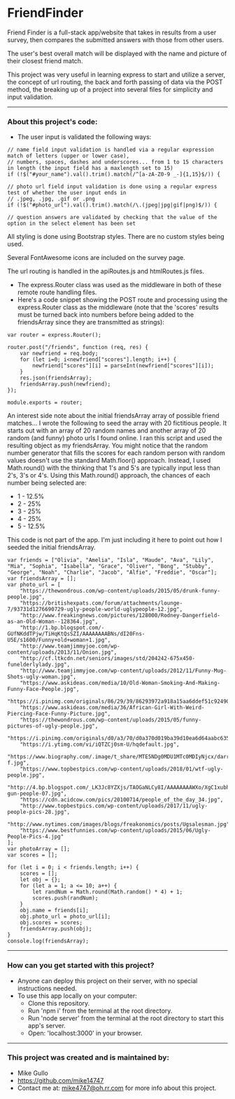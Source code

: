 # FriendFinder

Friend Finder is a full-stack app/website that takes in results from a user survey, then compares the submitted answers with those from other users.

The user's best overall match will be displayed with the name and picture of their closest friend match.

This project was very useful in learning express to start and utilize a server, the concept of url routing, the back and forth passing of data via the POST method, the breaking up of a project into several files for simplicity and input validation.

---

### About this project's code:

* The user input is validated the following ways:
```
// name field input validation is handled via a regular expression match of letters (upper or lower case), 
// numbers, spaces, dashes and underscores... from 1 to 15 characters in length (the input field has a maxlength set to 15)
if (!$("#your_name").val().trim().match(/^[a-zA-Z0-9 _-]{1,15}$/)) {

// photo url field input validation is done using a regular express test of whether the user input ends in 
// .jpeg, .jpg, .gif or .png
if (!$("#photo_url").val().trim().match(/\.(jpeg|jpg|gif|png)$/)) {

// question answers are validated by checking that the value of the option in the select element has been set
```

All styling is done using Bootstrap styles. There are no custom styles being used.

Several FontAwesome icons are included on the survey page.

The url routing is handled in the apiRoutes.js and htmlRoutes.js files.
* The express.Router class was used as the middleware in both of these remote route handling files.
* Here's a code snippet showing the POST route and processing using the express.Router class as the middleware (note that the 'scores' results must be turned back into numbers before being added to the friendsArray since they are transmitted as strings):
```
var router = express.Router();

router.post("/friends", function (req, res) {
    var newfriend = req.body;
    for (let i=0; i<newfriend["scores"].length; i++) {
        newfriend["scores"][i] = parseInt(newfriend["scores"][i]);
    }
    res.json(friendsArray);
    friendsArray.push(newfriend);
});

module.exports = router;
```

An interest side note about the initial friendsArray array of possible friend matches... I wrote the following to seed the array with 20 fictitious people. It starts out with an array of 20 random names and another array of 20 random (and funny) photo urls I found online. I ran this script and used the resulting object as my friendsArray. You might notice that the random number generator that fills the scores for each random person with random values doesn't use the standard Math.floor() approach. Instead, I used Math.round() with the thinking that 1's and 5's are typically input less than 2's, 3's or 4's. Using this Math.round() approach, the chances of each number being selected are:
* 1 - 12.5%
* 2 - 25%
* 3 - 25%
* 4 - 25%
* 5 - 12.5%

This code is not part of the app. I'm just including it here to point out how I seeded the initial friendsArray.
```
var friends = ["Olivia", "Amelia", "Isla", "Maude", "Ava", "Lily", "Mia", "Sophia", "Isabella", "Grace", "Oliver", "Bong", "Stubby", "George", "Noah", "Charlie", "Jacob", "Alfie", "Freddie", "Oscar"];
var friendsArray = [];
var photo_url = [
    "https://thewondrous.com/wp-content/uploads/2015/05/drunk-funny-people.jpg",
    "https://britishexpats.com/forum/attachments/lounge-7/93731d1276690729-ugly-people-world-uglypeople-12.jpg",
    "http://www.freakingnews.com/pictures/128000/Rodney-Dangerfield-as-an-Old-Woman--128364.jpg",
    "http://1.bp.blogspot.com/-GUfNKddTPjw/TiHqKtQsSZI/AAAAAAAABNs/dI20Fns-U5E/s1600/Funny+old+woman+1.jpg",
    "http://www.teamjimmyjoe.com/wp-content/uploads/2013/11/Onion.jpg",
    "http://cf.ltkcdn.net/seniors/images/std/204242-675x450-funelderlylady.jpg",
    "http://www.teamjimmyjoe.com/wp-content/uploads/2012/11/Funny-Mug-Shots-ugly-woman.jpg",
    "https://www.askideas.com/media/10/Old-Woman-Smoking-And-Making-Funny-Face-People.jpg",
    "https://i.pinimg.com/originals/86/29/39/86293972a918a15aa6ddef51c9249001.jpg",
    "https://www.askideas.com/media/36/African-Girl-With-Weird-Piercing-Face-Funny-Picture.jpg",
    "https://thewondrous.com/wp-content/uploads/2015/05/funny-pictures-of-ugly-people.jpg",
    "https://i.pinimg.com/originals/d0/a3/70/d0a370d019ba39d10ea6d64aabc63530.jpg",
    "https://i.ytimg.com/vi/iQTZCj0sm-U/hqdefault.jpg",
    "https://www.biography.com/.image/t_share/MTE5NDg0MDU1MTc0MDIyNjcx/darryl-f.jpg",
    "https://www.topbestpics.com/wp-content/uploads/2018/01/wtf-ugly-people.jpg",
    "http://4.bp.blogspot.com/_LK3Jc8YZXjs/TAOGaNLCy8I/AAAAAAAAWXo/XgC1xubhLq0/s1600/funny-gun-people-07.jpg",
    "https://cdn.acidcow.com/pics/20100714/people_of_the_day_34.jpg",
    "http://www.topbestpics.com/wp-content/uploads/2017/11/ugly-people-pics-28.jpg",
    "http://www.nytimes.com/images/blogs/freakonomics/posts/Ugsalesman.jpg",
    "https://www.bestfunnies.com/wp-content/uploads/2015/06/Ugly-People-Pics-4.jpg"
];
var photoArray = [];
var scores = [];

for (let i = 0; i < friends.length; i++) {
    scores = [];
    let obj = {};
    for (let a = 1; a <= 10; a++) {
        let randNum = Math.round(Math.random() * 4) + 1;
        scores.push(randNum);
    }
    obj.name = friends[i];
    obj.photo_url = photo_url[i];
    obj.scores = scores;
    friendsArray.push(obj);
}
console.log(friendsArray);
```

---

### How can you get started with this project?

* Anyone can deploy this project on their server, with no special instructions needed.
* To use this app locally on your computer:
  *  Clone this repository.
  *  Run 'npm i' from the terminal at the root directory.
  *  Run 'node server' from the terminal at the root directory to start this app's server.
  *  Open: 'localhost:3000' in your browser.

---

### This project was created and is maintained by:

* Mike Gullo
* https://github.com/mike14747
* Contact me at: mike4747@oh.rr.com for more info about this project.